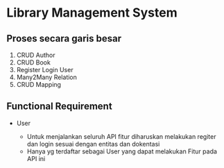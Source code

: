 # Library Management System

## Proses secara garis besar 

1. CRUD Author
2. CRUD Book
3. Register Login User
4. Many2Many Relation
5. CRUD Mapping

## Functional Requirement 
-   User

    - Untuk menjalankan seluruh API fitur diharuskan melakukan regiter dan login sesuai dengan entitas dan dokentasi
    - Hanya yg terdaftar sebagai User yang dapat melakukan Fitur pada API ini


